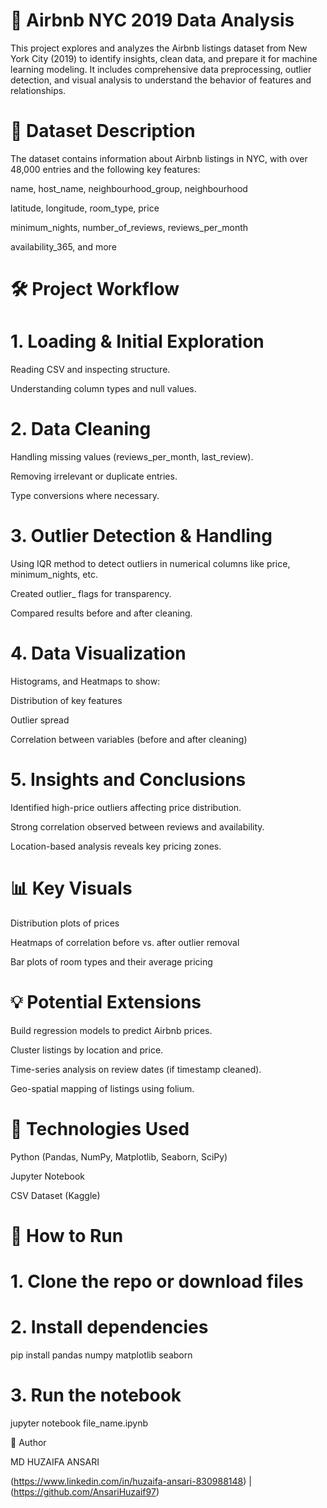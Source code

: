 # 🏡 Airbnb NYC 2019 Data Analysis

This project explores and analyzes the Airbnb listings dataset from New York City (2019) to identify insights, clean data, and prepare it for machine learning modeling. It includes comprehensive data preprocessing, outlier detection, and visual analysis to understand the behavior of features and relationships.

# 📁 Dataset Description

The dataset contains information about Airbnb listings in NYC, with over 48,000 entries and the following key features:

name, host_name, neighbourhood_group, neighbourhood

latitude, longitude, room_type, price

minimum_nights, number_of_reviews, reviews_per_month

availability_365, and more

# 🛠️ Project Workflow

# 1. Loading & Initial Exploration

Reading CSV and inspecting structure.

Understanding column types and null values.

# 2. Data Cleaning

Handling missing values (reviews_per_month, last_review).

Removing irrelevant or duplicate entries.

Type conversions where necessary.

# 3. Outlier Detection & Handling

Using IQR method to detect outliers in numerical columns like price, minimum_nights, etc.

Created outlier_<column> flags for transparency.

Compared results before and after cleaning.

# 4. Data Visualization

Histograms, and Heatmaps to show:

Distribution of key features

Outlier spread

Correlation between variables (before and after cleaning)

# 5. Insights and Conclusions

Identified high-price outliers affecting price distribution.

Strong correlation observed between reviews and availability.

Location-based analysis reveals key pricing zones.

# 📊 Key Visuals

Distribution plots of prices

Heatmaps of correlation before vs. after outlier removal

Bar plots of room types and their average pricing

# 💡 Potential Extensions

Build regression models to predict Airbnb prices.

Cluster listings by location and price.

Time-series analysis on review dates (if timestamp cleaned).

Geo-spatial mapping of listings using folium.

# 🔧 Technologies Used
Python (Pandas, NumPy, Matplotlib, Seaborn, SciPy)

Jupyter Notebook

CSV Dataset (Kaggle)

# 📂 How to Run

# 1. Clone the repo or download files
# 2. Install dependencies

pip install pandas numpy matplotlib seaborn

# 3. Run the notebook

jupyter notebook file_name.ipynb

📌 Author

MD HUZAIFA ANSARI

(https://www.linkedin.com/in/huzaifa-ansari-830988148) | (https://github.com/AnsariHuzaif97)


